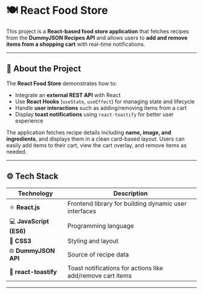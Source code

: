 # 🍽 React Food Store

This project is a **React-based food store application** that fetches recipes from the **DummyJSON Recipes API** and allows users to **add and remove items from a shopping cart** with real-time notifications.

---

## 🧠 About the Project

The **React Food Store** demonstrates how to:
- Integrate an **external REST API** with React  
- Use **React Hooks** (`useState`, `useEffect`) for managing state and lifecycle  
- Handle **user interactions** such as adding/removing items from a cart  
- Display **toast notifications** using `react-toastify` for better user experience  

The application fetches recipe details including **name, image, and ingredients**, and displays them in a clean card-based layout. Users can easily add items to their cart, view the cart overlay, and remove items as needed.

---

## ⚙️ Tech Stack

| Technology | Description |
|------------|-------------|
| ⚛️ **React.js** | Frontend library for building dynamic user interfaces |
| 💻 **JavaScript (ES6)** | Programming language |
| 🎨 **CSS3** | Styling and layout |
| 🌐 **DummyJSON API** | Source of recipe data |
| 🔔 **react-toastify** | Toast notifications for actions like add/remove cart items |

---



